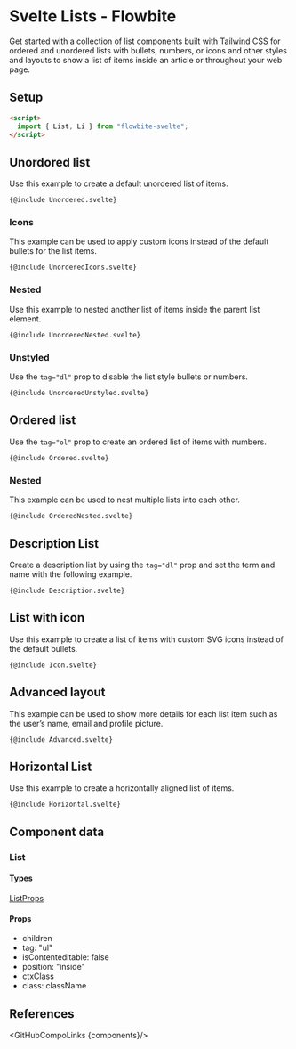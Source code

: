 # Svelte Lists - Flowbite


Get started with a collection of list components built with Tailwind CSS for ordered and unordered lists with bullets, numbers, or icons and other styles and layouts to show a list of items inside an article or throughout your web page.

## Setup

```html
<script>
  import { List, Li } from "flowbite-svelte";
</script>
```

## Unordored list

Use this example to create a default unordered list of items.

```svelte
{@include Unordered.svelte}
```

### Icons

This example can be used to apply custom icons instead of the default bullets for the list items.

```svelte
{@include UnorderedIcons.svelte}
```

### Nested

Use this example to nested another list of items inside the parent list element.

```svelte
{@include UnorderedNested.svelte}
```

### Unstyled

Use the `tag="dl"` prop to disable the list style bullets or numbers.

```svelte
{@include UnorderedUnstyled.svelte}
```

## Ordered list

Use the `tag="ol"` prop to create an ordered list of items with numbers.

```svelte
{@include Ordered.svelte}
```

### Nested

This example can be used to nest multiple lists into each other.

```svelte
{@include OrderedNested.svelte}
```

## Description List

Create a description list by using the `tag="dl"` prop and set the term and name with the following example.

```svelte
{@include Description.svelte}
```

## List with icon

Use this example to create a list of items with custom SVG icons instead of the default bullets.

```svelte
{@include Icon.svelte}
```

## Advanced layout

This example can be used to show more details for each list item such as the user’s name, email and profile picture.

```svelte
{@include Advanced.svelte}
```

## Horizontal List

Use this example to create a horizontally aligned list of items.

```svelte
{@include Horizontal.svelte}
```

## Component data

### List

#### Types

[ListProps](https://github.com/themesberg/flowbite-svelte/blob/main/src/lib/types.ts#L1949)

#### Props

- children
- tag: "ul"
- isContenteditable: false
- position: "inside"
- ctxClass
- class: className


## References

<GitHubCompoLinks {components}/>
